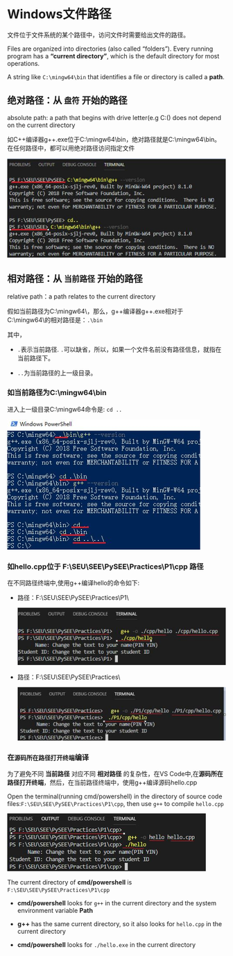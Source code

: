 # Windows文件路径

文件位于文件系统的某个路径中，访问文件时需要给出文件的路径。

Files are organized into directories (also called “folders”). Every running program has a **“current directory”**, which is the default directory for most operations.

A string like `C:\mingw64\bin` that identifies a file or directory is called a **path**.

## 绝对路径：从 `盘符` 开始的路径

absolute path: a path that begins with drive letter(e.g C:\() does not depend on the current directory

如C++编译器g++.exe位于C:\mingw64\bin，绝对路径就是C:\mingw64\bin。在任何路径中，都可以用绝对路径访问指定文件

![abspath](./img/abspath.jpg)

## 相对路径：从 `当前路径` 开始的路径

relative path：a path relates to the current directory

假如当前路径为C:\mingw64\，那么，g++编译器g++.exe相对于C:\mingw64\的相对路径是：`.\bin`

其中，

* `.`表示当前路径. `.`可以缺省，所以，如果一个文件名前没有路径信息，就指在当前路径下。

* `..`为当前路径的上一级目录。

### 如当前路径为C:\mingw64\bin

进入上一级目录C:\mingw64命令是: `cd ..`

![relpath](./img/relpath.jpg)

### 如hello.cpp位于 F:\SEU\SEE\PySEE\Practices\P1\cpp 路径

在不同路径终端中,使用g++编译hello的命令如下:

* 路径：F:\SEU\SEE\PySEE\Practices\P1\

   ![relpath-p1-cpp](./img/relpath-p1-cpp.jpg)

* 路径：F:\SEU\SEE\PySEE\Practices\

  ![relpath-Practices-cpp](./img/relpath-practices-cpp.jpg)

### 在`源码所在路径打开终端`编译

为了避免不同 **当前路径** 对应不同 **相对路径** 的复杂性，在VS Code中,在**源码所在路径打开终端**，然后，在当前路径终端中，使用g++编译源码hello.cpp

Open the terminal(running cmd/powershell) in the directory of source code files:`F:\SEU\SEE\PySEE\Practices\P1\cpp`, then use `g++` to compile `hello.cpp`

![relpath-cpp](./img/relpath-cpp.jpg)

The current directory of  **cmd/powershell** is `F:\SEU\SEE\PySEE\Practices\P1\cpp`

* **cmd/powershell** looks for `g++` in the current directory and the system environment variable **Path**

* **g++** has the same current directory, so it also looks for `hello.cpp` in the current directory

* **cmd/powershell** looks for `./hello.exe` in the current directory 